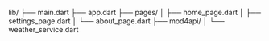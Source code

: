 lib/
├── main.dart
├── app.dart
├── pages/
│   ├── home_page.dart
│   ├── settings_page.dart
│   └── about_page.dart
├── mod4api/
│   └── weather_service.dart

